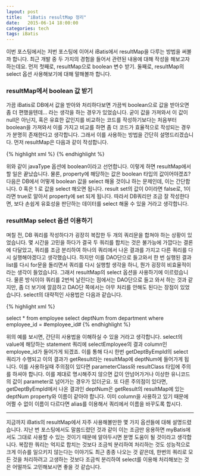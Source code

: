 ```yaml
---
layout: post
title:  "iBatis resultMap 정리"
date:   2015-06-14 18:00:00
categories: tech
tags: iBatis
---
```


이번 포스팅에서는 저번 포스팅에 이어서 iBatis에서 resultMap을 다루는 방법을 써볼까 합니다. 최근 개발 중 두 가지의 경험을 들어서 관련된 내용에 대해 작성을 해보고자 하는데요. 먼저 첫째로, resultMap으로 boolean 변수 받기. 둘째로, resultMap의 select 옵션 사용해보기에 대해 말해볼까 합니다.  

### resultMap에서 boolean 값 받기  
가끔 iBatis로 DB에서 값을 받아와 처리하다보면 가끔씩 boolean으로 값을 받아오면 좀 더 편했을텐데... 라는 생각을 하는 경우가 있었습니다. 굳이 값을 가져와서 이 값이 null은 아닌지, 혹은 유효한 값인지를 비교하는 코드를 작성하기보다는 처음부터 boolean을 가져와서 이를 가지고 비교를 하면 좀 더 코드가 효율적으로 작성되는 경우가 분명히 존재한다고 생각합니다. 그래서 이를 사용하는 방법을 간단히 설명드리겠습니다. 먼저 resultMap은 다음과 같이 작성합니다.
  
{% highlight xml %}
<resultMap id="resultMapId" class="Class">
	<result property="propertyName" column="COLUMN_NAME"
                 javaType="boolean"
	/>
</resultMap>
{% endhighlight %} 
  
위와 같이 javaType 옵션에 boolean이라고 선언합니다. 이렇게 하면 resultMap에서 할 일은 끝났습니다. 물론, property에 해당하는 값은 boolean 타입의 값이어야겠죠? 다음은 DB에서 어떻게 boolean 값을 select 해올 것이냐 하는 문제인데, 이는 간단합니다. 0 혹은 1 로 값을 select 해오면 됩니다. result set의 값이 0이라면 false로, 1이라면 true로 알아서 property에 set 되게 됩니다. 따라서 DB쿼리만 조금 잘 작성한다면, 보다 손쉽게 유효성을 판단하는 데이터를 select 해올 수 있을 거라고 생각합니다.


### resultMap select 옵션 이용하기  
며칠 전, DB 쿼리를 작성하다가 굉장히 복잡한 두 개의 쿼리문을 합쳐야 하는 상황이 있었습니다. 몇 시간을 고민을 하다가 결국 두 쿼리를 합치는 것은 불가능에 가깝다는 결론에 다달았고, 쿼리를 조금 분리하여 하나의 쿼리에서 나온 결과를 가지고 다른 쿼리를 다시 실행해야겠다고 생각했습니다. 하지만 이를 DAO단으로 들고와서 한 번 실행된 결과 list를 다시 for문을 돌리면서 쿼리를 다시 실행할 생각을 하니, 뭔가 굉장히 비효율적이라는 생각이 들었습니다. 그래서 resultMap의 select 옵션을 사용하기에 이르렀습니다. 물론 방식이야 쿼리를 2번씩 날린다는 점에서는 DAO단으로 들고 와서 하는 것과 같지만, 좀 더 보기에 깔끔하고 DAO단 쪽에서는 아무 처리를 안해도 된다는 장점이 있었습니다. select의 대략적인 사용법은 다음과 같습니다. 

{% highlight xml %}
<resultMap id="getResult" class="ResultClass">
	<result property="catid" column="employee_id" javaType="int"/>
	<result property="deptNum" column="employee_id" select="getDeptByEmpId"/>
</resultMap>
    
<statement id="selectEmployee" resultMAP="getResult">
	select * from employee
</statement>

<statement id="getDeptByEmpId" parameterClass="String" resultClass="int">
   select deptNum from department where employee_id = #employee_id#
</statement>
{% endhighlight %} 

위의 예를 보시면, 간단히 사용법을 이해하실 수 있을 거라고 생각합니다. select의 value에 해당하는 statement 쿼리에 selectEmployee의 결과 column인 employee_id가 들어가게 되겠죠. 이를 통해 다시 한번 getDeptByEmpId의 select 쿼리가 수행되고 이의 결과가 getResult라는 resultMap에 deptNum에 들어가게 됩니다. 이를 사용하실때 주의점이 있다면 parameterClass와 resultClass 타입에 주의를 하셔야 합니다. 이를 제대로 명시해주지 않으면 값이 안넘어가거나 이상한 유니코드의 값이 parameter로 넘어가는 경우가 있더군요. 또 다른 주의점이 있다면, getDeptByEmpId에서 나온 결과인 deptNum은 getResult의 resultMap에 있는 deptNum property와 이름이 같아야 합니다. 이미 column을 사용하고 있기 때문에 어쩔 수 없이 이름이 다르다면 alias를 이용해서 쿼리에서 이름을 바꾸도록 합시다. 

---

지금까지 iBatis의 resultMap에서 자주 사용해볼만한 몇 가지 옵션들에 대해 설명드렸습니다. 지난 번 포스팅에서도 말씀드렸던 것과 같이 이는 조금만 응용하면 myBatis에서도 그대로 사용할 수 있는 것이기 때문에 알아두시면 분명 도움이 될 것이라고 생각합니다. 복잡한 쿼리는 억지로 합치는 것보다 조금씩 분리하여 처리하는 것도 성능적으로 크게 이슈를 일으키지 않는다는 이야기도 최근 종종 나오는 것 같은데, 한번의 쿼리로 모든 것을 처리하려고 고생하는 것보다 조금씩 분리하여 select를 이용해 처리해보는 것은 어떨까도 고민해보시면 좋을 것 같습니다. 